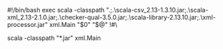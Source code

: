 
#!/bin/bash
exec scala -classpath ".;.\scala-csv_2.13-1.3.10.jar;.\scala-xml_2.13-2.1.0.jar;.\checker-qual-3.5.0.jar;.\scala-library-2.13.10.jar;.\xml-processor.jar" xml.Main "$0" "$@"
!#\                                           

scala -classpath "*.jar" xml.Main